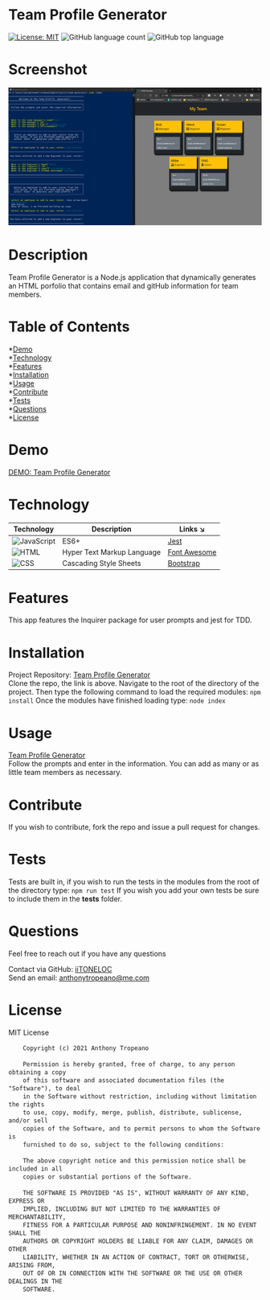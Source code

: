 
# Team Profile Generator  
[![License: MIT](https://img.shields.io/badge/License-MIT-yellow.svg)](https://opensource.org/licenses/MIT) ![GitHub language count](https://img.shields.io/github/languages/count/iiTONELOC/team-generator?style=flat-square) ![GitHub top language](https://img.shields.io/github/languages/top/iiTONELOC/team-generator?style=flat-square)

# Screenshot
![Team Profile Generator](./images/screenshot.png)

# Description
Team Profile Generator is a Node.js application that dynamically generates an HTML porfolio that contains email and gitHub information for team members.

# Table of Contents
*[Demo](#demo)  
*[Technology](#technology)  
*[Features](#features)  
*[Installation](#installation)  
*[Usage](#usage)  
*[Contribute](#contribute)  
*[Tests](#tests)  
*[Questions](#questions)  
*[License](#license)

# Demo
[DEMO: Team Profile Generator](https://drive.google.com/file/d/1IAt_96EQxS67WplW8dt5P4T0NnFw8-we/view)

# Technology 
| Technology | Description                        |Links ↘️ |
| ---------- | -----------------------------------| ------|  
| ![JavaScript](https://shields.io/static/v1?label=JavaScript&message=98.7%&color=yellow&style=flat-square) | ES6+ | [Jest](https://jestjs.io/) |
| ![HTML](https://shields.io/static/v1?label=HTML&message=0%&color=orange&style=flat-square) | Hyper Text Markup Language | [Font Awesome](https://fontawesome.com/) |
| ![CSS](https://shields.io/static/v1?label=CSS&message=1.3%&color=rebeccapurple&style=flat-square) | Cascading Style Sheets  | [Bootstrap](https://getbootstrap.com/) |

# Features
This app features the Inquirer package for user prompts and jest for TDD.

# Installation  
Project Repository: [Team Profile Generator](https://github.com/iiTONELOC/team-generator)  
Clone the repo, the link is above. Navigate to the root of the directory of the project.   Then type the following command to load the required modules: ```npm install```  Once the modules have finished loading type: ```node index``` 

# Usage
[Team Profile Generator](https://github.com/iitoneloc/team-generator)  
Follow the prompts and enter in the information. You can add as many or as little team members as necessary. 

# Contribute 
If you wish to contribute, fork the repo and issue a pull request for changes.

# Tests
Tests are built in, if you wish to run the tests in the modules from the root of the directory type: ```npm run test```   If you wish you add your own tests be sure to include them in the __tests__ folder.

# Questions
Feel free to reach out if you have any questions

Contact via GitHub: [iiTONELOC](https://github.com/iiTONELOC)  
Send an email: [anthonytropeano@me.com](mailto:anthonytropeano@me.com)

# License
MIT License

        Copyright (c) 2021 Anthony Tropeano
        
        Permission is hereby granted, free of charge, to any person obtaining a copy
        of this software and associated documentation files (the "Software"), to deal
        in the Software without restriction, including without limitation the rights
        to use, copy, modify, merge, publish, distribute, sublicense, and/or sell
        copies of the Software, and to permit persons to whom the Software is
        furnished to do so, subject to the following conditions:
        
        The above copyright notice and this permission notice shall be included in all
        copies or substantial portions of the Software.
        
        THE SOFTWARE IS PROVIDED "AS IS", WITHOUT WARRANTY OF ANY KIND, EXPRESS OR
        IMPLIED, INCLUDING BUT NOT LIMITED TO THE WARRANTIES OF MERCHANTABILITY,
        FITNESS FOR A PARTICULAR PURPOSE AND NONINFRINGEMENT. IN NO EVENT SHALL THE
        AUTHORS OR COPYRIGHT HOLDERS BE LIABLE FOR ANY CLAIM, DAMAGES OR OTHER
        LIABILITY, WHETHER IN AN ACTION OF CONTRACT, TORT OR OTHERWISE, ARISING FROM,
        OUT OF OR IN CONNECTION WITH THE SOFTWARE OR THE USE OR OTHER DEALINGS IN THE
        SOFTWARE.
        
